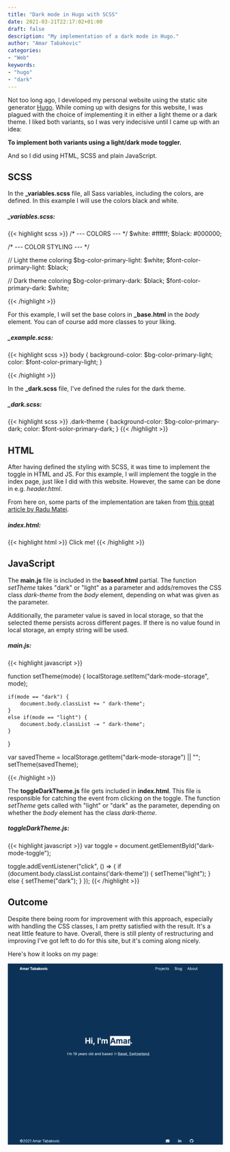 ```yaml
---
title: "Dark mode in Hugo with SCSS"
date: 2021-03-21T22:17:02+01:00
draft: false
description: "My implementation of a dark mode in Hugo."
author: "Amar Tabakovic"
categories: 
- "Web"
keywords:
- "hugo"
- "dark"
---
```


Not too long ago, I developed my personal website using the static site generator [Hugo](https://gohugo.io/). While coming up with designs for this website, I was plagued with the choice of implementing it in either a light theme or a dark theme. I liked both variants, so I was very indecisive until I came up with an idea: 

**To implement both variants using a light/dark mode toggler.**

And so I did using HTML, SCSS and plain JavaScript.

## SCSS

In the **_variables.scss** file, all Sass variables, including the colors, are defined. In this example I will use the colors black and white.

##### _variables.scss:

{{< highlight scss >}}
/* --- COLORS --- */
$white: #ffffff;
$black: #000000;

/* --- COLOR STYLING --- */

// Light theme coloring
$bg-color-primary-light: $white;
$font-color-primary-light: $black;

// Dark theme coloring
$bg-color-primary-dark: $black;
$font-color-primary-dark: $white;

{{< /highlight >}}

For this example, I will set the base colors in **_base.html** in the *body* element. You can of course add more classes to your liking.

##### _example.scss:

{{< highlight scss >}}
body {
    background-color: $bg-color-primary-light;
    color: $font-color-primary-light;
}

{{< /highlight >}}

In the **_dark.scss** file, I've defined the rules for the dark theme.

##### _dark.scss:

{{< highlight scss >}}
.dark-theme {
    background-color: $bg-color-primary-dark;
    color: $font-solor-primary-dark;
}
{{< /highlight >}}

## HTML
After having defined the styling with SCSS, it was time to implement the toggle in HTML and JS. For this example, I will implement the toggle in the index page, just like I did with this website. However, the same can be done in e.g. *header.html*.

From here on, some parts of the implementation are taken from [this great article by Radu Matei](https://radu-matei.com/blog/dark-mode/).

##### index.html:

{{< highlight html >}}
<span id="dark-mode-toggle">Click me!</span>
{{< /highlight >}}

## JavaScript

The **main.js** file is included in the **baseof.html** partial. The function *setTheme* takes "dark" or "light" as a parameter and adds/removes the CSS class *dark-theme* from the *body* element, depending on what was given as the parameter. 

Additionally, the parameter value is saved in local storage, so that the selected theme persists across different pages. If there is no value found in local storage, an empty string will be used.

##### main.js:
{{< highlight javascript >}}

function setTheme(mode) {
    localStorage.setItem("dark-mode-storage", mode);

    if(mode == "dark") {
        document.body.classList += " dark-theme";
    }
    else if(mode == "light") {
        document.body.classList -= " dark-theme";
    }
}

var savedTheme = localStorage.getItem("dark-mode-storage") || "";
setTheme(savedTheme);

{{< /highlight >}}

The **toggleDarkTheme.js** file gets included in **index.html**. This file is responsible for catching the event from clicking on the toggle. The function *setTheme* gets called with "light" or "dark" as the parameter, depending on whether the *body* element has the class *dark-theme*.

##### toggleDarkTheme.js:
{{< highlight javascript >}}
var toggle = document.getElementById("dark-mode-toggle");

toggle.addEventListener("click", () => {
    if (document.body.classList.contains('dark-theme')) {
        setTheme("light");
    } else {
        setTheme("dark");
    }
});
{{< /highlight >}}

## Outcome

Despite there being room for improvement with this approach, especially with handling the CSS classes, I am pretty satisfied with the result. It's a neat little feature to have. Overall, there is still plenty of restructuring and improving I've got left to do for this site, but it's coming along nicely.

Here's how it looks on my page:

![My site](imgs/amar-site-dark.gif)



